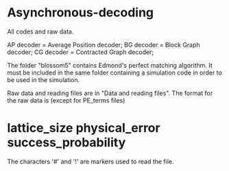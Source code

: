 # Asynchronous-decoding

All codes and raw data. 

AP decoder = Average Position decoder;
BG decoder = Block Graph decoder;
CG decoder = Contracted Graph decoder;

The folder "blossom5" contains Edmond's perfect matching algorithm. It must be included in the same folder containing a simulation code in order to be used in the simulation.

Raw data and reading files are in "Data and reading files". The format for the raw data is (except for PE_terms files)

# lattice_size   physical_error   success_probability

The characters '#' and '!' are markers used to read the file.

